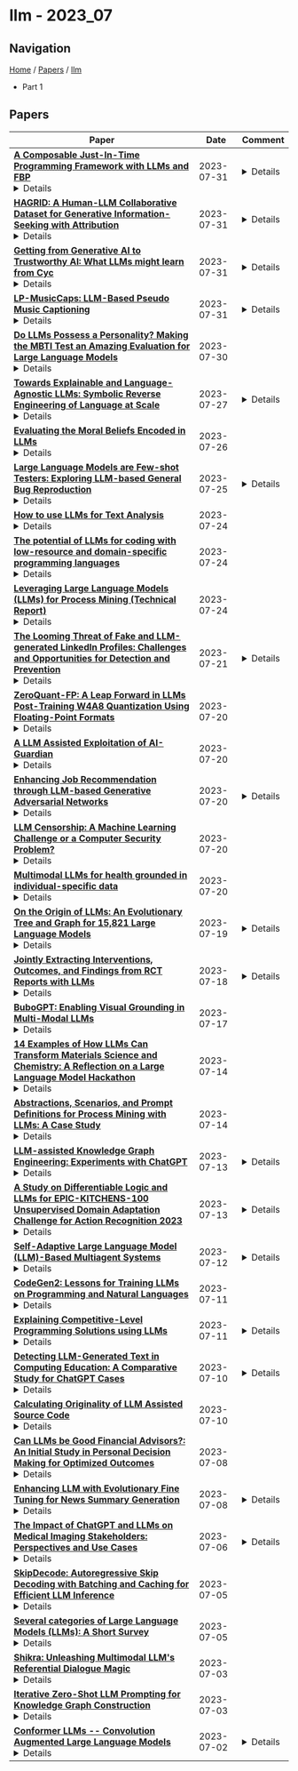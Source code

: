 # llm - 2023_07

## Navigation

[Home](https://lixin97.github.io/arXivRadar) / [Papers](https://lixin97.github.io/arXivRadar/papers) / [llm](https://lixin97.github.io/arXivRadar/papers/llm)

- Part 1

## Papers

| **Paper** | **Date** | **Comment** |
| --- | --- | --- |
| **[A Composable Just-In-Time Programming Framework with LLMs and FBP](http://arxiv.org/abs/2308.00204v1)**<details>This paper introduces a computing framework that combines Flow-Based Programming (FBP) and Large Language Models (LLMs) to enable Just-In-Time Programming (JITP). JITP empowers users, regardless of their programming expertise, to actively participate in the development and automation process by leveraging their task-time algorithmic insights. By seamlessly integrating LLMs into the FBP workflow, the framework allows users to request and generate code in real-time, enabling dynamic code execution within a flow-based program. The paper explores the motivations, principles, and benefits of JITP, showcasing its potential in automating tasks, orchestrating data workflows, and accelerating software development. Through a fully implemented JITP framework using the Composable platform, we explore several examples and use cases to illustrate the benefits of the framework in data engineering, data science and software development. The results demonstrate how the fusion of FBP and LLMs creates a powerful and user-centric computing paradigm.</details> | 2023-07-31 | <details>9 pages</details> |
| **[HAGRID: A Human-LLM Collaborative Dataset for Generative Information-Seeking with Attribution](http://arxiv.org/abs/2307.16883v1)**<details>The rise of large language models (LLMs) had a transformative impact on search, ushering in a new era of search engines that are capable of generating search results in natural language text, imbued with citations for supporting sources. Building generative information-seeking models demands openly accessible datasets, which currently remain lacking. In this paper, we introduce a new dataset, HAGRID (Human-in-the-loop Attributable Generative Retrieval for Information-seeking Dataset) for building end-to-end generative information-seeking models that are capable of retrieving candidate quotes and generating attributed explanations. Unlike recent efforts that focus on human evaluation of black-box proprietary search engines, we built our dataset atop the English subset of MIRACL, a publicly available information retrieval dataset. HAGRID is constructed based on human and LLM collaboration. We first automatically collect attributed explanations that follow an in-context citation style using an LLM, i.e. GPT-3.5. Next, we ask human annotators to evaluate the LLM explanations based on two criteria: informativeness and attributability. HAGRID serves as a catalyst for the development of information-seeking models with better attribution capabilities.</details> | 2023-07-31 | <details>Data released at https://github.com/project-miracl/hagrid</details> |
| **[Getting from Generative AI to Trustworthy AI: What LLMs might learn from Cyc](http://arxiv.org/abs/2308.04445v1)**<details>Generative AI, the most popular current approach to AI, consists of large language models (LLMs) that are trained to produce outputs that are plausible, but not necessarily correct. Although their abilities are often uncanny, they are lacking in aspects of reasoning, leading LLMs to be less than completely trustworthy. Furthermore, their results tend to be both unpredictable and uninterpretable. We lay out 16 desiderata for future AI, and discuss an alternative approach to AI which could theoretically address many of the limitations associated with current approaches: AI educated with curated pieces of explicit knowledge and rules of thumb, enabling an inference engine to automatically deduce the logical entailments of all that knowledge. Even long arguments produced this way can be both trustworthy and interpretable, since the full step-by-step line of reasoning is always available, and for each step the provenance of the knowledge used can be documented and audited. There is however a catch: if the logical language is expressive enough to fully represent the meaning of anything we can say in English, then the inference engine runs much too slowly. That's why symbolic AI systems typically settle for some fast but much less expressive logic, such as knowledge graphs. We describe how one AI system, Cyc, has developed ways to overcome that tradeoff and is able to reason in higher order logic in real time. We suggest that any trustworthy general AI will need to hybridize the approaches, the LLM approach and more formal approach, and lay out a path to realizing that dream.</details> | 2023-07-31 | <details>21 pages, 1 Figure</details> |
| **[LP-MusicCaps: LLM-Based Pseudo Music Captioning](http://arxiv.org/abs/2307.16372v1)**<details>Automatic music captioning, which generates natural language descriptions for given music tracks, holds significant potential for enhancing the understanding and organization of large volumes of musical data. Despite its importance, researchers face challenges due to the costly and time-consuming collection process of existing music-language datasets, which are limited in size. To address this data scarcity issue, we propose the use of large language models (LLMs) to artificially generate the description sentences from large-scale tag datasets. This results in approximately 2.2M captions paired with 0.5M audio clips. We term it Large Language Model based Pseudo music caption dataset, shortly, LP-MusicCaps. We conduct a systemic evaluation of the large-scale music captioning dataset with various quantitative evaluation metrics used in the field of natural language processing as well as human evaluation. In addition, we trained a transformer-based music captioning model with the dataset and evaluated it under zero-shot and transfer-learning settings. The results demonstrate that our proposed approach outperforms the supervised baseline model.</details> | 2023-07-31 | <details>Accepted for publication at the 24th International Society for Music Information Retrieval Conference (ISMIR 2023)</details> |
| **[Do LLMs Possess a Personality? Making the MBTI Test an Amazing Evaluation for Large Language Models](http://arxiv.org/abs/2307.16180v1)**<details>The field of large language models (LLMs) has made significant progress, and their knowledge storage capacity is approaching that of human beings. Furthermore, advanced techniques, such as prompt learning and reinforcement learning, are being employed to address ethical concerns and hallucination problems associated with LLMs, bringing them closer to aligning with human values. This situation naturally raises the question of whether LLMs with human-like abilities possess a human-like personality? In this paper, we aim to investigate the feasibility of using the Myers-Briggs Type Indicator (MBTI), a widespread human personality assessment tool, as an evaluation metric for LLMs. Specifically, extensive experiments will be conducted to explore: 1) the personality types of different LLMs, 2) the possibility of changing the personality types by prompt engineering, and 3) How does the training dataset affect the model's personality. Although the MBTI is not a rigorous assessment, it can still reflect the similarity between LLMs and human personality. In practice, the MBTI has the potential to serve as a rough indicator. Our codes are available at https://github.com/HarderThenHarder/transformers_tasks/tree/main/LLM/llms_mbti.</details> | 2023-07-30 |  |
| **[Towards Explainable and Language-Agnostic LLMs: Symbolic Reverse Engineering of Language at Scale](http://arxiv.org/abs/2306.00017v4)**<details>Large language models (LLMs) have achieved a milestone that undenia-bly changed many held beliefs in artificial intelligence (AI). However, there remains many limitations of these LLMs when it comes to true language understanding, limitations that are a byproduct of the under-lying architecture of deep neural networks. Moreover, and due to their subsymbolic nature, whatever knowledge these models acquire about how language works will always be buried in billions of microfeatures (weights), none of which is meaningful on its own, making such models hopelessly unexplainable. To address these limitations, we suggest com-bining the strength of symbolic representations with what we believe to be the key to the success of LLMs, namely a successful bottom-up re-verse engineering of language at scale. As such we argue for a bottom-up reverse engineering of language in a symbolic setting. Hints on what this project amounts to have been suggested by several authors, and we discuss in some detail here how this project could be accomplished.</details> | 2023-07-27 | <details>Draft, preprint</details> |
| **[Evaluating the Moral Beliefs Encoded in LLMs](http://arxiv.org/abs/2307.14324v1)**<details>This paper presents a case study on the design, administration, post-processing, and evaluation of surveys on large language models (LLMs). It comprises two components: (1) A statistical method for eliciting beliefs encoded in LLMs. We introduce statistical measures and evaluation metrics that quantify the probability of an LLM "making a choice", the associated uncertainty, and the consistency of that choice. (2) We apply this method to study what moral beliefs are encoded in different LLMs, especially in ambiguous cases where the right choice is not obvious. We design a large-scale survey comprising 680 high-ambiguity moral scenarios (e.g., "Should I tell a white lie?") and 687 low-ambiguity moral scenarios (e.g., "Should I stop for a pedestrian on the road?"). Each scenario includes a description, two possible actions, and auxiliary labels indicating violated rules (e.g., "do not kill"). We administer the survey to 28 open- and closed-source LLMs. We find that (a) in unambiguous scenarios, most models "choose" actions that align with commonsense. In ambiguous cases, most models express uncertainty. (b) Some models are uncertain about choosing the commonsense action because their responses are sensitive to the question-wording. (c) Some models reflect clear preferences in ambiguous scenarios. Specifically, closed-source models tend to agree with each other.</details> | 2023-07-26 |  |
| **[Large Language Models are Few-shot Testers: Exploring LLM-based General Bug Reproduction](http://arxiv.org/abs/2209.11515v3)**<details>Many automated test generation techniques have been developed to aid developers with writing tests. To facilitate full automation, most existing techniques aim to either increase coverage, or generate exploratory inputs. However, existing test generation techniques largely fall short of achieving more semantic objectives, such as generating tests to reproduce a given bug report. Reproducing bugs is nonetheless important, as our empirical study shows that the number of tests added in open source repositories due to issues was about 28% of the corresponding project test suite size. Meanwhile, due to the difficulties of transforming the expected program semantics in bug reports into test oracles, existing failure reproduction techniques tend to deal exclusively with program crashes, a small subset of all bug reports. To automate test generation from general bug reports, we propose LIBRO, a framework that uses Large Language Models (LLMs), which have been shown to be capable of performing code-related tasks. Since LLMs themselves cannot execute the target buggy code, we focus on post-processing steps that help us discern when LLMs are effective, and rank the produced tests according to their validity. Our evaluation of LIBRO shows that, on the widely studied Defects4J benchmark, LIBRO can generate failure reproducing test cases for 33% of all studied cases (251 out of 750), while suggesting a bug reproducing test in first place for 149 bugs. To mitigate data contamination, we also evaluate LIBRO against 31 bug reports submitted after the collection of the LLM training data terminated: LIBRO produces bug reproducing tests for 32% of the studied bug reports. Overall, our results show LIBRO has the potential to significantly enhance developer efficiency by automatically generating tests from bug reports.</details> | 2023-07-25 | <details>Accepted to IEEE/ACM International Conference on Software Engineering 2023 (ICSE 2023)</details> |
| **[How to use LLMs for Text Analysis](http://arxiv.org/abs/2307.13106v1)**<details>This guide introduces Large Language Models (LLM) as a highly versatile text analysis method within the social sciences. As LLMs are easy-to-use, cheap, fast, and applicable on a broad range of text analysis tasks, ranging from text annotation and classification to sentiment analysis and critical discourse analysis, many scholars believe that LLMs will transform how we do text analysis. This how-to guide is aimed at students and researchers with limited programming experience, and offers a simple introduction to how LLMs can be used for text analysis in your own research project, as well as advice on best practices. We will go through each of the steps of analyzing textual data with LLMs using Python: installing the software, setting up the API, loading the data, developing an analysis prompt, analyzing the text, and validating the results. As an illustrative example, we will use the challenging task of identifying populism in political texts, and show how LLMs move beyond the existing state-of-the-art.</details> | 2023-07-24 |  |
| **[The potential of LLMs for coding with low-resource and domain-specific programming languages](http://arxiv.org/abs/2307.13018v1)**<details>This paper presents a study on the feasibility of using large language models (LLM) for coding with low-resource and domain-specific programming languages that typically lack the amount of data required for effective LLM processing techniques. This study focuses on the econometric scripting language named hansl of the open-source software gretl and employs a proprietary LLM based on GPT-3.5. Our findings suggest that LLMs can be a useful tool for writing, understanding, improving, and documenting gretl code, which includes generating descriptive docstrings for functions and providing precise explanations for abstract and poorly documented econometric code. While the LLM showcased promoting docstring-to-code translation capability, we also identify some limitations, such as its inability to improve certain sections of code and to write accurate unit tests. This study is a step towards leveraging the power of LLMs to facilitate software development in low-resource programming languages and ultimately to lower barriers to entry for their adoption.</details> | 2023-07-24 |  |
| **[Leveraging Large Language Models (LLMs) for Process Mining (Technical Report)](http://arxiv.org/abs/2307.12701v1)**<details>This technical report describes the intersection of process mining and large language models (LLMs), specifically focusing on the abstraction of traditional and object-centric process mining artifacts into textual format. We introduce and explore various prompting strategies: direct answering, where the large language model directly addresses user queries; multi-prompt answering, which allows the model to incrementally build on the knowledge obtained through a series of prompts; and the generation of database queries, facilitating the validation of hypotheses against the original event log. Our assessment considers two large language models, GPT-4 and Google's Bard, under various contextual scenarios across all prompting strategies. Results indicate that these models exhibit a robust understanding of key process mining abstractions, with notable proficiency in interpreting both declarative and procedural process models. In addition, we find that both models demonstrate strong performance in the object-centric setting, which could significantly propel the advancement of the object-centric process mining discipline. Additionally, these models display a noteworthy capacity to evaluate various concepts of fairness in process mining. This opens the door to more rapid and efficient assessments of the fairness of process mining event logs, which has significant implications for the field. The integration of these large language models into process mining applications may open new avenues for exploration, innovation, and insight generation in the field.</details> | 2023-07-24 |  |
| **[The Looming Threat of Fake and LLM-generated LinkedIn Profiles: Challenges and Opportunities for Detection and Prevention](http://arxiv.org/abs/2307.11864v1)**<details>In this paper, we present a novel method for detecting fake and Large Language Model (LLM)-generated profiles in the LinkedIn Online Social Network immediately upon registration and before establishing connections. Early fake profile identification is crucial to maintaining the platform's integrity since it prevents imposters from acquiring the private and sensitive information of legitimate users and from gaining an opportunity to increase their credibility for future phishing and scamming activities. This work uses textual information provided in LinkedIn profiles and introduces the Section and Subsection Tag Embedding (SSTE) method to enhance the discriminative characteristics of these data for distinguishing between legitimate profiles and those created by imposters manually or by using an LLM. Additionally, the dearth of a large publicly available LinkedIn dataset motivated us to collect 3600 LinkedIn profiles for our research. We will release our dataset publicly for research purposes. This is, to the best of our knowledge, the first large publicly available LinkedIn dataset for fake LinkedIn account detection. Within our paradigm, we assess static and contextualized word embeddings, including GloVe, Flair, BERT, and RoBERTa. We show that the suggested method can distinguish between legitimate and fake profiles with an accuracy of about 95% across all word embeddings. In addition, we show that SSTE has a promising accuracy for identifying LLM-generated profiles, despite the fact that no LLM-generated profiles were employed during the training phase, and can achieve an accuracy of approximately 90% when only 20 LLM-generated profiles are added to the training set. It is a significant finding since the proliferation of several LLMs in the near future makes it extremely challenging to design a single system that can identify profiles created with various LLMs.</details> | 2023-07-21 | <details>33rd ACM Conference on Hypertext and Social Media (HT '23)</details> |
| **[ZeroQuant-FP: A Leap Forward in LLMs Post-Training W4A8 Quantization Using Floating-Point Formats](http://arxiv.org/abs/2307.09782v2)**<details>In the complex domain of large language models (LLMs), striking a balance between computational efficiency and maintaining model quality is a formidable challenge. Navigating the inherent limitations of uniform quantization, particularly when dealing with outliers, and motivated by the launch of NVIDIA's H100 hardware, this study delves into the viability of floating-point (FP) quantization, particularly focusing on FP8 and FP4, as a potential solution. Our comprehensive investigation reveals that for LLMs, FP8 activation consistently outshines its integer (INT8) equivalent, with the performance edge becoming more noticeable in models possessing parameters beyond one billion. For weight quantization, our findings indicate that FP4 exhibits comparable, if not superior, performance to INT4, simplifying deployment on FP-supported hardware like H100. To mitigate the overhead from precision alignment caused by the disparity between weights and activations, we propose two scaling constraints for weight quantization that negligibly impact the performance compared to the standard W4A8 model. We additionally enhance our quantization methods by integrating the Low Rank Compensation (LoRC) strategy, yielding improvements especially in smaller models. The results of our investigation emphasize the immense potential of FP quantization for LLMs, paving the way for high-efficiency deployment in resource-limited settings.</details> | 2023-07-20 |  |
| **[A LLM Assisted Exploitation of AI-Guardian](http://arxiv.org/abs/2307.15008v1)**<details>Large language models (LLMs) are now highly capable at a diverse range of tasks. This paper studies whether or not GPT-4, one such LLM, is capable of assisting researchers in the field of adversarial machine learning. As a case study, we evaluate the robustness of AI-Guardian, a recent defense to adversarial examples published at IEEE S&P 2023, a top computer security conference. We completely break this defense: the proposed scheme does not increase robustness compared to an undefended baseline. We write none of the code to attack this model, and instead prompt GPT-4 to implement all attack algorithms following our instructions and guidance. This process was surprisingly effective and efficient, with the language model at times producing code from ambiguous instructions faster than the author of this paper could have done. We conclude by discussing (1) the warning signs present in the evaluation that suggested to us AI-Guardian would be broken, and (2) our experience with designing attacks and performing novel research using the most recent advances in language modeling.</details> | 2023-07-20 |  |
| **[Enhancing Job Recommendation through LLM-based Generative Adversarial Networks](http://arxiv.org/abs/2307.10747v1)**<details>Recommending suitable jobs to users is a critical task in online recruitment platforms, as it can enhance users' satisfaction and the platforms' profitability. While existing job recommendation methods encounter challenges such as the low quality of users' resumes, which hampers their accuracy and practical effectiveness. With the rapid development of large language models (LLMs), utilizing the rich external knowledge encapsulated within them, as well as their powerful capabilities of text processing and reasoning, is a promising way to complete users' resumes for more accurate recommendations. However, directly leveraging LLMs to enhance recommendation results is not a one-size-fits-all solution, as LLMs may suffer from fabricated generation and few-shot problems, which degrade the quality of resume completion. In this paper, we propose a novel LLM-based approach for job recommendation. To alleviate the limitation of fabricated generation for LLMs, we extract accurate and valuable information beyond users' self-description, which helps the LLMs better profile users for resume completion. Specifically, we not only extract users' explicit properties (e.g., skills, interests) from their self-description but also infer users' implicit characteristics from their behaviors for more accurate and meaningful resume completion. Nevertheless, some users still suffer from few-shot problems, which arise due to scarce interaction records, leading to limited guidance for the models in generating high-quality resumes. To address this issue, we propose aligning unpaired low-quality with high-quality generated resumes by Generative Adversarial Networks (GANs), which can refine the resume representations for better recommendation results. Extensive experiments on three large real-world recruitment datasets demonstrate the effectiveness of our proposed method.</details> | 2023-07-20 | <details>13 pages, 6 figures, 3 tables</details> |
| **[LLM Censorship: A Machine Learning Challenge or a Computer Security Problem?](http://arxiv.org/abs/2307.10719v1)**<details>Large language models (LLMs) have exhibited impressive capabilities in comprehending complex instructions. However, their blind adherence to provided instructions has led to concerns regarding risks of malicious use. Existing defence mechanisms, such as model fine-tuning or output censorship using LLMs, have proven to be fallible, as LLMs can still generate problematic responses. Commonly employed censorship approaches treat the issue as a machine learning problem and rely on another LM to detect undesirable content in LLM outputs. In this paper, we present the theoretical limitations of such semantic censorship approaches. Specifically, we demonstrate that semantic censorship can be perceived as an undecidable problem, highlighting the inherent challenges in censorship that arise due to LLMs' programmatic and instruction-following capabilities. Furthermore, we argue that the challenges extend beyond semantic censorship, as knowledgeable attackers can reconstruct impermissible outputs from a collection of permissible ones. As a result, we propose that the problem of censorship needs to be reevaluated; it should be treated as a security problem which warrants the adaptation of security-based approaches to mitigate potential risks.</details> | 2023-07-20 |  |
| **[Multimodal LLMs for health grounded in individual-specific data](http://arxiv.org/abs/2307.09018v2)**<details>Foundation large language models (LLMs) have shown an impressive ability to solve tasks across a wide range of fields including health. To effectively solve personalized health tasks, LLMs need the ability to ingest a diversity of data modalities that are relevant to an individual's health status. In this paper, we take a step towards creating multimodal LLMs for health that are grounded in individual-specific data by developing a framework (HeLM: Health Large Language Model for Multimodal Understanding) that enables LLMs to use high-dimensional clinical modalities to estimate underlying disease risk. HeLM encodes complex data modalities by learning an encoder that maps them into the LLM's token embedding space and for simple modalities like tabular data by serializing the data into text. Using data from the UK Biobank, we show that HeLM can effectively use demographic and clinical features in addition to high-dimensional time-series data to estimate disease risk. For example, HeLM achieves an AUROC of 0.75 for asthma prediction when combining tabular and spirogram data modalities compared with 0.49 when only using tabular data. Overall, we find that HeLM outperforms or performs at parity with classical machine learning approaches across a selection of eight binary traits. Furthermore, we investigate the downstream uses of this model such as its generalizability to out-of-distribution traits and its ability to power conversations around individual health and wellness.</details> | 2023-07-20 |  |
| **[On the Origin of LLMs: An Evolutionary Tree and Graph for 15,821 Large Language Models](http://arxiv.org/abs/2307.09793v1)**<details>Since late 2022, Large Language Models (LLMs) have become very prominent with LLMs like ChatGPT and Bard receiving millions of users. Hundreds of new LLMs are announced each week, many of which are deposited to Hugging Face, a repository of machine learning models and datasets. To date, nearly 16,000 Text Generation models have been uploaded to the site. Given the huge influx of LLMs, it is of interest to know which LLM backbones, settings, training methods, and families are popular or trending. However, there is no comprehensive index of LLMs available. We take advantage of the relatively systematic nomenclature of Hugging Face LLMs to perform hierarchical clustering and identify communities amongst LLMs using n-grams and term frequency-inverse document frequency. Our methods successfully identify families of LLMs and accurately cluster LLMs into meaningful subgroups. We present a public web application to navigate and explore Constellation, our atlas of 15,821 LLMs. Constellation rapidly generates a variety of visualizations, namely dendrograms, graphs, word clouds, and scatter plots. Constellation is available at the following link: https://constellation.sites.stanford.edu/.</details> | 2023-07-19 | <details>14 pages, 6 figures, 1 table</details> |
| **[Jointly Extracting Interventions, Outcomes, and Findings from RCT Reports with LLMs](http://arxiv.org/abs/2305.03642v3)**<details>Results from Randomized Controlled Trials (RCTs) establish the comparative effectiveness of interventions, and are in turn critical inputs for evidence-based care. However, results from RCTs are presented in (often unstructured) natural language articles describing the design, execution, and outcomes of trials; clinicians must manually extract findings pertaining to interventions and outcomes of interest from such articles. This onerous manual process has motivated work on (semi-)automating extraction of structured evidence from trial reports. In this work we propose and evaluate a text-to-text model built on instruction-tuned Large Language Models (LLMs) to jointly extract Interventions, Outcomes, and Comparators (ICO elements) from clinical abstracts, and infer the associated results reported. Manual (expert) and automated evaluations indicate that framing evidence extraction as a conditional generation task and fine-tuning LLMs for this purpose realizes considerable ($\sim$20 point absolute F1 score) gains over the previous SOTA. We perform ablations and error analyses to assess aspects that contribute to model performance, and to highlight potential directions for further improvements. We apply our model to a collection of published RCTs through mid-2022, and release a searchable database of structured findings: http://ico-relations.ebm-nlp.com</details> | 2023-07-18 | <details>Accepted to MLHC 2023</details> |
| **[BuboGPT: Enabling Visual Grounding in Multi-Modal LLMs](http://arxiv.org/abs/2307.08581v1)**<details>LLMs have demonstrated remarkable abilities at interacting with humans through language, especially with the usage of instruction-following data. Recent advancements in LLMs, such as MiniGPT-4, LLaVA, and X-LLM, further enlarge their abilities by incorporating multi-modal inputs, including image, video, and speech. Despite their effectiveness at generating precise and detailed language understanding of the given modality signal, these LLMs give up the ability to ground specific parts of inputs, thus only constructing a coarse-grained mapping. However, explicit and informative correspondence between text and other modalities will not only improve the user experience but also help to expand the application scenario of multi-modal LLMs. Therefore, we propose BuboGPT, a multi-modal LLM with visual grounding that can perform cross-modal interaction between vision, audio and language, providing fine-grained understanding of visual objects and other given modalities. As a result, BuboGPT is able to point out the specific location of an object in the image, when it is generating response or description for that object. Our contributions are two-fold: 1) An off-the-shelf visual grounding module based on SAM that extracts entities in a sentence and find corresponding masks in the image. 2) A two-stage training scheme and instruction dataset to endow joint text-image-audio understanding. Our experiments show that BuboGPT achieves impressive multi-modality understanding and visual grounding abilities during the interaction with human. It performs consistently well when provided by arbitrary modality combinations (either aligned or unaligned). Our code, model and dataset are available at https://bubo-gpt.github.io .</details> | 2023-07-17 |  |
| **[14 Examples of How LLMs Can Transform Materials Science and Chemistry: A Reflection on a Large Language Model Hackathon](http://arxiv.org/abs/2306.06283v4)**<details>Large-language models (LLMs) such as GPT-4 caught the interest of many scientists. Recent studies suggested that these models could be useful in chemistry and materials science. To explore these possibilities, we organized a hackathon. This article chronicles the projects built as part of this hackathon. Participants employed LLMs for various applications, including predicting properties of molecules and materials, designing novel interfaces for tools, extracting knowledge from unstructured data, and developing new educational applications. The diverse topics and the fact that working prototypes could be generated in less than two days highlight that LLMs will profoundly impact the future of our fields. The rich collection of ideas and projects also indicates that the applications of LLMs are not limited to materials science and chemistry but offer potential benefits to a wide range of scientific disciplines.</details> | 2023-07-14 |  |
| **[Abstractions, Scenarios, and Prompt Definitions for Process Mining with LLMs: A Case Study](http://arxiv.org/abs/2307.02194v2)**<details>Large Language Models (LLMs) are capable of answering questions in natural language for various purposes. With recent advancements (such as GPT-4), LLMs perform at a level comparable to humans for many proficient tasks. The analysis of business processes could benefit from a natural process querying language and using the domain knowledge on which LLMs have been trained. However, it is impossible to provide a complete database or event log as an input prompt due to size constraints. In this paper, we apply LLMs in the context of process mining by i) abstracting the information of standard process mining artifacts and ii) describing the prompting strategies. We implement the proposed abstraction techniques into pm4py, an open-source process mining library. We present a case study using available event logs. Starting from different abstractions and analysis questions, we formulate prompts and evaluate the quality of the answers.</details> | 2023-07-14 |  |
| **[LLM-assisted Knowledge Graph Engineering: Experiments with ChatGPT](http://arxiv.org/abs/2307.06917v1)**<details>Knowledge Graphs (KG) provide us with a structured, flexible, transparent, cross-system, and collaborative way of organizing our knowledge and data across various domains in society and industrial as well as scientific disciplines. KGs surpass any other form of representation in terms of effectiveness. However, Knowledge Graph Engineering (KGE) requires in-depth experiences of graph structures, web technologies, existing models and vocabularies, rule sets, logic, as well as best practices. It also demands a significant amount of work. Considering the advancements in large language models (LLMs) and their interfaces and applications in recent years, we have conducted comprehensive experiments with ChatGPT to explore its potential in supporting KGE. In this paper, we present a selection of these experiments and their results to demonstrate how ChatGPT can assist us in the development and management of KGs.</details> | 2023-07-13 | <details>to appear in conference proceedings of AI-Tomorrow-23, 29.+30.6.2023 in Leipzig, Germany</details> |
| **[A Study on Differentiable Logic and LLMs for EPIC-KITCHENS-100 Unsupervised Domain Adaptation Challenge for Action Recognition 2023](http://arxiv.org/abs/2307.06569v1)**<details>In this technical report, we present our findings from a study conducted on the EPIC-KITCHENS-100 Unsupervised Domain Adaptation task for Action Recognition. Our research focuses on the innovative application of a differentiable logic loss in the training to leverage the co-occurrence relations between verb and noun, as well as the pre-trained Large Language Models (LLMs) to generate the logic rules for the adaptation to unseen action labels. Specifically, the model's predictions are treated as the truth assignment of a co-occurrence logic formula to compute the logic loss, which measures the consistency between the predictions and the logic constraints. By using the verb-noun co-occurrence matrix generated from the dataset, we observe a moderate improvement in model performance compared to our baseline framework. To further enhance the model's adaptability to novel action labels, we experiment with rules generated using GPT-3.5, which leads to a slight decrease in performance. These findings shed light on the potential and challenges of incorporating differentiable logic and LLMs for knowledge extraction in unsupervised domain adaptation for action recognition. Our final submission (entitled `NS-LLM') achieved the first place in terms of top-1 action recognition accuracy.</details> | 2023-07-13 | <details>Technical report submitted to CVPR 2023 EPIC-Kitchens challenges</details> |
| **[Self-Adaptive Large Language Model (LLM)-Based Multiagent Systems](http://arxiv.org/abs/2307.06187v1)**<details>In autonomic computing, self-adaptation has been proposed as a fundamental paradigm to manage the complexity of multiagent systems (MASs). This achieved by extending a system with support to monitor and adapt itself to achieve specific concerns of interest. Communication in these systems is key given that in scenarios involving agent interaction, it enhances cooperation and reduces coordination challenges by enabling direct, clear information exchange. However, improving the expressiveness of the interaction communication with MASs is not without challenges. In this sense, the interplay between self-adaptive systems and effective communication is crucial for future MAS advancements. In this paper, we propose the integration of large language models (LLMs) such as GPT-based technologies into multiagent systems. We anchor our methodology on the MAPE-K model, which is renowned for its robust support in monitoring, analyzing, planning, and executing system adaptations in response to dynamic environments. We also present a practical illustration of the proposed approach, in which we implement and assess a basic MAS-based application. The approach significantly advances the state-of-the-art of self-adaptive systems by proposing a new paradigm for MAS self-adaptation of autonomous systems based on LLM capabilities.</details> | 2023-07-12 | <details>6 pages, submitted</details> |
| **[CodeGen2: Lessons for Training LLMs on Programming and Natural Languages](http://arxiv.org/abs/2305.02309v2)**<details>Large language models (LLMs) have demonstrated remarkable abilities in representation learning for program synthesis and understanding tasks. The quality of the learned representations appears to be dictated by the neural scaling laws as a function of the number of model parameters and observations, while imposing upper bounds on the model performance by the amount of available data and compute, which is costly. In this study, we attempt to render the training of LLMs for program synthesis more efficient by unifying four key components: (1) model architectures, (2) learning methods, (3) infill sampling, and, (4) data distributions. Specifically, for the model architecture, we attempt to unify encoder and decoder-based models into a single prefix-LM. For learning methods, (i) causal language modeling, (ii) span corruption, (iii) infilling are unified into a simple learning algorithm. For infill sampling, we explore the claim of a "free lunch" hypothesis. For data distributions, the effect of a mixture distribution and multi-epoch training of programming and natural languages on model performance is explored. We conduct a comprehensive series of empirical experiments on 1B LLMs, for which failures and successes of this exploration are distilled into five lessons. We will provide a final recipe for training and release CodeGen2 models in size 1B, 3.7B, 7B, and, 16B parameters, along with the training framework as open-source: https://github.com/salesforce/CodeGen.</details> | 2023-07-11 |  |
| **[Explaining Competitive-Level Programming Solutions using LLMs](http://arxiv.org/abs/2307.05337v1)**<details>In this paper, we approach competitive-level programming problem-solving as a composite task of reasoning and code generation. We propose a novel method to automatically annotate natural language explanations to \textit{<problem, solution>} pairs. We show that despite poor performance in solving competitive-level programming problems, state-of-the-art LLMs exhibit a strong capacity in describing and explaining solutions. Our explanation generation methodology can generate a structured solution explanation for the problem containing descriptions and analysis. To evaluate the quality of the annotated explanations, we examine their effectiveness in two aspects: 1) satisfying the human programming expert who authored the oracle solution, and 2) aiding LLMs in solving problems more effectively. The experimental results on the CodeContests dataset demonstrate that while LLM GPT3.5's and GPT-4's abilities in describing the solution are comparable, GPT-4 shows a better understanding of the key idea behind the solution.</details> | 2023-07-11 | <details>14 pages, presented at the 1st NLRSE workshop</details> |
| **[Detecting LLM-Generated Text in Computing Education: A Comparative Study for ChatGPT Cases](http://arxiv.org/abs/2307.07411v1)**<details>Due to the recent improvements and wide availability of Large Language Models (LLMs), they have posed a serious threat to academic integrity in education. Modern LLM-generated text detectors attempt to combat the problem by offering educators with services to assess whether some text is LLM-generated. In this work, we have collected 124 submissions from computer science students before the creation of ChatGPT. We then generated 40 ChatGPT submissions. We used this data to evaluate eight publicly-available LLM-generated text detectors through the measures of accuracy, false positives, and resilience. The purpose of this work is to inform the community of what LLM-generated text detectors work and which do not, but also to provide insights for educators to better maintain academic integrity in their courses. Our results find that CopyLeaks is the most accurate LLM-generated text detector, GPTKit is the best LLM-generated text detector to reduce false positives, and GLTR is the most resilient LLM-generated text detector. We also express concerns over 52 false positives (of 114 human written submissions) generated by GPTZero. Finally, we note that all LLM-generated text detectors are less accurate with code, other languages (aside from English), and after the use of paraphrasing tools (like QuillBot). Modern detectors are still in need of improvements so that they can offer a full-proof solution to help maintain academic integrity. Further, their usability can be improved by facilitating a smooth API integration, providing clear documentation of their features and the understandability of their model(s), and supporting more commonly used languages.</details> | 2023-07-10 | <details>18 pages total (16 pages, 2 reference pages). In submission</details> |
| **[Calculating Originality of LLM Assisted Source Code](http://arxiv.org/abs/2307.04492v1)**<details>The ease of using a Large Language Model (LLM) to answer a wide variety of queries and their high availability has resulted in LLMs getting integrated into various applications. LLM-based recommenders are now routinely used by students as well as professional software programmers for code generation and testing. Though LLM-based technology has proven useful, its unethical and unattributed use by students and professionals is a growing cause of concern. As such, there is a need for tools and technologies which may assist teachers and other evaluators in identifying whether any portion of a source code is LLM generated. In this paper, we propose a neural network-based tool that instructors can use to determine the original effort (and LLM's contribution) put by students in writing source codes. Our tool is motivated by minimum description length measures like Kolmogorov complexity. Our initial experiments with moderate sized (up to 500 lines of code) have shown promising results that we report in this paper.</details> | 2023-07-10 |  |
| **[Can LLMs be Good Financial Advisors?: An Initial Study in Personal Decision Making for Optimized Outcomes](http://arxiv.org/abs/2307.07422v1)**<details>Increasingly powerful Large Language Model (LLM) based chatbots, like ChatGPT and Bard, are becoming available to users that have the potential to revolutionize the quality of decision-making achieved by the public. In this context, we set out to investigate how such systems perform in the personal finance domain, where financial inclusion has been an overarching stated aim of banks for decades. We asked 13 questions representing banking products in personal finance: bank account, credit card, and certificate of deposits and their inter-product interactions, and decisions related to high-value purchases, payment of bank dues, and investment advice, and in different dialects and languages (English, African American Vernacular English, and Telugu). We find that although the outputs of the chatbots are fluent and plausible, there are still critical gaps in providing accurate and reliable financial information using LLM-based chatbots.</details> | 2023-07-08 |  |
| **[Enhancing LLM with Evolutionary Fine Tuning for News Summary Generation](http://arxiv.org/abs/2307.02839v2)**<details>News summary generation is an important task in the field of intelligence analysis, which can provide accurate and comprehensive information to help people better understand and respond to complex real-world events. However, traditional news summary generation methods face some challenges, which are limited by the model itself and the amount of training data, as well as the influence of text noise, making it difficult to generate reliable information accurately. In this paper, we propose a new paradigm for news summary generation using LLM with powerful natural language understanding and generative capabilities. We use LLM to extract multiple structured event patterns from the events contained in news paragraphs, evolve the event pattern population with genetic algorithm, and select the most adaptive event pattern to input into the LLM to generate news summaries. A News Summary Generator (NSG) is designed to select and evolve the event pattern populations and generate news summaries. The experimental results show that the news summary generator is able to generate accurate and reliable news summaries with some generalization ability.</details> | 2023-07-08 | <details>12 pages, 2 figures</details> |
| **[The Impact of ChatGPT and LLMs on Medical Imaging Stakeholders: Perspectives and Use Cases](http://arxiv.org/abs/2306.06767v2)**<details>This study investigates the transformative potential of Large Language Models (LLMs), such as OpenAI ChatGPT, in medical imaging. With the aid of public data, these models, which possess remarkable language understanding and generation capabilities, are augmenting the interpretive skills of radiologists, enhancing patient-physician communication, and streamlining clinical workflows. The paper introduces an analytic framework for presenting the complex interactions between LLMs and the broader ecosystem of medical imaging stakeholders, including businesses, insurance entities, governments, research institutions, and hospitals (nicknamed BIGR-H). Through detailed analyses, illustrative use cases, and discussions on the broader implications and future directions, this perspective seeks to raise discussion in strategic planning and decision-making in the era of AI-enabled healthcare.</details> | 2023-07-06 | <details>Paper invited for the first issue of Meta-Radiology</details> |
| **[SkipDecode: Autoregressive Skip Decoding with Batching and Caching for Efficient LLM Inference](http://arxiv.org/abs/2307.02628v1)**<details>Autoregressive large language models (LLMs) have made remarkable progress in various natural language generation tasks. However, they incur high computation cost and latency resulting from the autoregressive token-by-token generation. To address this issue, several approaches have been proposed to reduce computational cost using early-exit strategies. These strategies enable faster text generation using reduced computation without applying the full computation graph to each token. While existing token-level early exit methods show promising results for online inference, they cannot be readily applied for batch inferencing and Key-Value caching. This is because they have to wait until the last token in a batch exits before they can stop computing. This severely limits the practical application of such techniques. In this paper, we propose a simple and effective token-level early exit method, SkipDecode, designed to work seamlessly with batch inferencing and KV caching. It overcomes prior constraints by setting up a singular exit point for every token in a batch at each sequence position. It also guarantees a monotonic decrease in exit points, thereby eliminating the need to recompute KV Caches for preceding tokens. Rather than terminating computation prematurely as in prior works, our approach bypasses lower to middle layers, devoting most of the computational resources to upper layers, allowing later tokens to benefit from the compute expenditure by earlier tokens. Our experimental results show that SkipDecode can obtain 2x to 5x inference speedups with negligible regression across a variety of tasks. This is achieved using OPT models of 1.3 billion and 6.7 billion parameters, all the while being directly compatible with batching and KV caching optimization techniques.</details> | 2023-07-05 |  |
| **[Several categories of Large Language Models (LLMs): A Short Survey](http://arxiv.org/abs/2307.10188v1)**<details>Large Language Models(LLMs)have become effective tools for natural language processing and have been used in many different fields. This essay offers a succinct summary of various LLM subcategories. The survey emphasizes recent developments and efforts made for various LLM kinds, including task-based financial LLMs, multilingual language LLMs, biomedical and clinical LLMs, vision language LLMs, and code language models. The survey gives a general summary of the methods, attributes, datasets, transformer models, and comparison metrics applied in each category of LLMs. Furthermore, it highlights unresolved problems in the field of developing chatbots and virtual assistants, such as boosting natural language processing, enhancing chatbot intelligence, and resolving moral and legal dilemmas. The purpose of this study is to provide readers, developers, academics, and users interested in LLM-based chatbots and virtual intelligent assistant technologies with useful information and future directions.</details> | 2023-07-05 |  |
| **[Shikra: Unleashing Multimodal LLM's Referential Dialogue Magic](http://arxiv.org/abs/2306.15195v2)**<details>In human conversations, individuals can indicate relevant regions within a scene while addressing others. In turn, the other person can then respond by referring to specific regions if necessary. This natural referential ability in dialogue remains absent in current Multimodal Large Language Models (MLLMs). To fill this gap, this paper proposes an MLLM called Shikra, which can handle spatial coordinate inputs and outputs in natural language. Its architecture consists of a vision encoder, an alignment layer, and a LLM. It is designed to be straightforward and simple, without the need for extra vocabularies, position encoder, pre-/post-detection modules, or external plug-in models. All inputs and outputs are in natural language form. Referential dialogue is a superset of various vision-language (VL) tasks. Shikra can naturally handle location-related tasks like REC and PointQA, as well as conventional VL tasks such as Image Captioning and VQA. Experimental results showcase Shikra's promising performance. Furthermore, it enables numerous exciting applications, like providing mentioned objects' coordinates in chains of thoughts and comparing user-pointed regions similarities. Our code, model and dataset are accessed at https://github.com/shikras/shikra.</details> | 2023-07-03 |  |
| **[Iterative Zero-Shot LLM Prompting for Knowledge Graph Construction](http://arxiv.org/abs/2307.01128v1)**<details>In the current digitalization era, capturing and effectively representing knowledge is crucial in most real-world scenarios. In this context, knowledge graphs represent a potent tool for retrieving and organizing a vast amount of information in a properly interconnected and interpretable structure. However, their generation is still challenging and often requires considerable human effort and domain expertise, hampering the scalability and flexibility across different application fields. This paper proposes an innovative knowledge graph generation approach that leverages the potential of the latest generative large language models, such as GPT-3.5, that can address all the main critical issues in knowledge graph building. The approach is conveyed in a pipeline that comprises novel iterative zero-shot and external knowledge-agnostic strategies in the main stages of the generation process. Our unique manifold approach may encompass significant benefits to the scientific community. In particular, the main contribution can be summarized by: (i) an innovative strategy for iteratively prompting large language models to extract relevant components of the final graph; (ii) a zero-shot strategy for each prompt, meaning that there is no need for providing examples for "guiding" the prompt result; (iii) a scalable solution, as the adoption of LLMs avoids the need for any external resources or human expertise. To assess the effectiveness of our proposed model, we performed experiments on a dataset that covered a specific domain. We claim that our proposal is a suitable solution for scalable and versatile knowledge graph construction and may be applied to different and novel contexts.</details> | 2023-07-03 |  |
| **[Conformer LLMs -- Convolution Augmented Large Language Models](http://arxiv.org/abs/2307.00461v1)**<details>This work builds together two popular blocks of neural architecture, namely convolutional layers and Transformers, for large language models (LLMs). Non-causal conformers are used ubiquitously in automatic speech recognition. This work aims to adapt these architectures in a causal setup for training LLMs. Transformers decoders effectively capture long-range dependencies over several modalities and form a core backbone of modern advancements in machine learning. Convolutional architectures have been popular in extracting features in domains such as raw 1-D signals, speech, and images, to name a few. In this paper, by combining local and global dependencies over latent representations using causal convolutional filters and Transformer, we achieve significant gains in performance. This work showcases a robust speech architecture that can be integrated and adapted in a causal setup beyond speech applications for large-scale language modeling.</details> | 2023-07-02 | <details>6 pages, 1 figure</details> |
